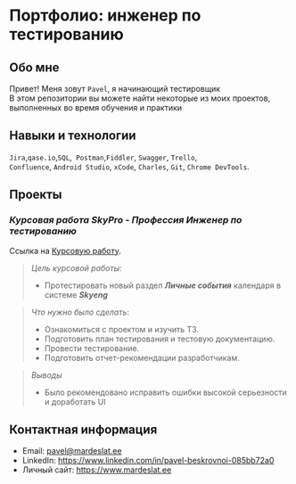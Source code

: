 # Портфолио: инженер по тестированию

## Обо мне 

Привет! Меня зовут ``Pavel``, я начинающий тестировщик<br>
В этом репозитории вы можете найти некоторые из моих проектов, выполненных во время обучения и практики<br>

## Навыки и технологии

``Jira``,``qase.io``,``SQL``,`` Postman``,``Fiddler``, ``Swagger``, ``Trello``, <br>
``Confluence``, ``Android Studio``, ``xCode``, ``Charles``, ``Git``, ``Chrome DevTools``.

## Проекты

### *Курсовая работа SkyPro - Профессия Инженер по тестированию*

Ссылка на [Курсовую работу](https://qa-bag-report-bes.atlassian.net/l/cp/mA5K0E7X).

> *Цель курсовой работы*: 
> - Протестировать новый раздел ***Личные события*** календаря в системе ***Skyeng***

> *Что нужно было сделать*:
> - Ознакомиться с проектом и изучить ТЗ.
> - Подготовить план тестирования и тестовую документацию.
> - Провести тестирование.
> - Подготовить отчет-рекомендации разработчикам.

> *Выводы*
> - Было рекомендовано исправить ошибки высокой серьезности и доработать UI



## Контактная информация

- Email: pavel@mardeslat.ee
- LinkedIn: https://www.linkedin.com/in/pavel-beskrovnoi-085bb72a0
- Личный сайт: https://www.mardeslat.ee
